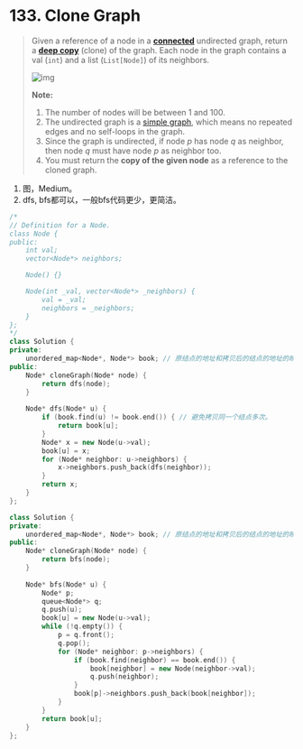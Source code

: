 # 133. Clone Graph

> Given a reference of a node in a **[connected](https://en.wikipedia.org/wiki/Connectivity_(graph_theory)#Connected_graph)** undirected graph, return a [**deep copy**](https://en.wikipedia.org/wiki/Object_copying#Deep_copy) (clone) of the graph. Each node in the graph contains a val (`int`) and a list (`List[Node]`) of its neighbors.
>
> ![img](https://assets.leetcode.com/uploads/2019/11/04/133_clone_graph_question.png)
>
> **Note:**
>
> 1. The number of nodes will be between 1 and 100.
> 2. The undirected graph is a [simple graph](https://en.wikipedia.org/wiki/Graph_(discrete_mathematics)#Simple_graph), which means no repeated edges and no self-loops in the graph.
> 3. Since the graph is undirected, if node *p* has node *q* as neighbor, then node *q* must have node *p* as neighbor too.
> 4. You must return the **copy of the given node** as a reference to the cloned graph.

1. 图，Medium。
2. dfs, bfs都可以，一般bfs代码更少，更简洁。

```cpp
/*
// Definition for a Node.
class Node {
public:
    int val;
    vector<Node*> neighbors;

    Node() {}

    Node(int _val, vector<Node*> _neighbors) {
        val = _val;
        neighbors = _neighbors;
    }
};
*/
class Solution {
private:
    unordered_map<Node*, Node*> book; // 原结点的地址和拷贝后的结点的地址的映射。
public:
    Node* cloneGraph(Node* node) {
        return dfs(node);
    }
    
    Node* dfs(Node* u) {
        if (book.find(u) != book.end()) { // 避免拷贝同一个结点多次。
            return book[u];
        }
        Node* x = new Node(u->val);
        book[u] = x;
        for (Node* neighbor: u->neighbors) {
            x->neighbors.push_back(dfs(neighbor));
        }
        return x;
    }
};
```

```cpp
class Solution {
private:
    unordered_map<Node*, Node*> book; // 原结点的地址和拷贝后的结点的地址的映射。
public:
    Node* cloneGraph(Node* node) {
        return bfs(node);
    }
    
    Node* bfs(Node* u) {
        Node* p;
        queue<Node*> q;
        q.push(u);
        book[u] = new Node(u->val);
        while (!q.empty()) {
            p = q.front();
            q.pop();
            for (Node* neighbor: p->neighbors) {
                if (book.find(neighbor) == book.end()) {
                    book[neighbor] = new Node(neighbor->val);
                    q.push(neighbor);
                }
                book[p]->neighbors.push_back(book[neighbor]);
            }
        }
        return book[u];
    }
};
```



